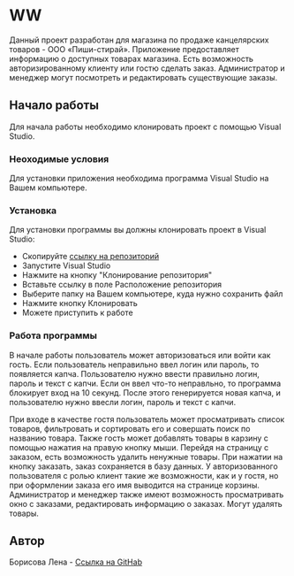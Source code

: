 # WW

Данный проект разработан для магазина по продаже канцелярских товаров - ООО «Пиши-стирай». Приложение предоставляет информацию
о доступных товарах магазина. Есть возможность авторизированному клиенту или гостю сделать заказ. Администратор и менеджер могут посмотреть и
редактировать существующие заказы.

## **Начало работы**

Для начала работы необходимо клонировать проект с помощью Visual Studio.

### **Неоходимые условия**

Для установки приложения необходима программа Visual Studio на Вашем компьютере.

### **Установка**

Для установки программы вы должны клонировать проект в Visual Studio:

  * Скопируйте [ссылку на репозиторий](https://github.com/BorisovaLena/WriteErase)
  * Запустите Visual Studio
  * Нажмите на кнопку "Клонирование репозитория"
  * Вставьте ссылку в поле Расположение репозитория
  * Выберите папку на Вашем компьютере, куда нужно сохранить файл
  * Нажмите кнопку Клонировать
  * Можете приступить к работе
  
### **Работа программы**

В начале работы пользователь может авторизоваться или войти как гость. Если пользователь неправильно ввел логин или пароль, то появляется капча. Пользователю нужно ввести правильно логин, пароль и текст с капчи. Если он ввел что-то неправльно, то программа блокирует вход на 10 секунд. После этого генерируется новая капча, и пользователю нужно ввесли логин, пароль и текст с капчи.

При входе в качестве гостя пользователь может просматривать список товаров, фильтровать и сортировать его и совершать поиск по названию товара. Также гость может добавлять товары в карзину с помощью нажатия на правую кнопку мыши. Перейдя на страницу с заказом, есть возможность удалить ненужные товары. При нажатии на кнопку заказать, заказ сохраняется в базу данных.
У авторизованного пользователя с ролью клиент такие же возможности, как и у гостя, но при оформлении заказа его имя выводится на странице корзины.
Администратор и менеджер также имеют возможность просматривать окно с заказами, редактировать информацию о заказах. Могут удалять товары.

## **Автор**

Борисова Лена - [Ссылка на GitHab](https://github.com/BorisovaLena)

